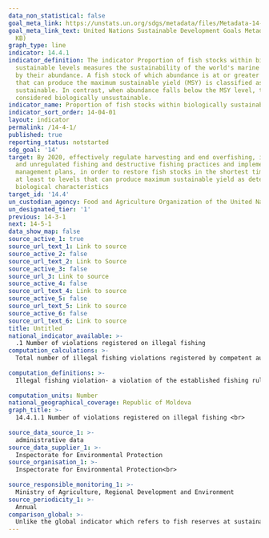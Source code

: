 ```yaml
---
data_non_statistical: false
goal_meta_link: https://unstats.un.org/sdgs/metadata/files/Metadata-14-04-01.pdf
goal_meta_link_text: United Nations Sustainable Development Goals Metadata (PDF 370
  KB)
graph_type: line
indicator: 14.4.1
indicator_definition: The indicator Proportion of fish stocks within biologically
  sustainable levels measures the sustainability of the world's marine capture fisheries
  by their abundance. A fish stock of which abundance is at or greater than the level,
  that can produce the maximum sustainable yield (MSY) is classified as biologically
  sustainable. In contrast, when abundance falls below the MSY level, the stock is
  considered biologically unsustainable.
indicator_name: Proportion of fish stocks within biologically sustainable levels
indicator_sort_order: 14-04-01
layout: indicator
permalink: /14-4-1/
published: true
reporting_status: notstarted
sdg_goal: '14'
target: By 2020, effectively regulate harvesting and end overfishing, illegal, unreported
  and unregulated fishing and destructive fishing practices and implement science-based
  management plans, in order to restore fish stocks in the shortest time feasible,
  at least to levels that can produce maximum sustainable yield as determined by their
  biological characteristics
target_id: '14.4'
un_custodian_agency: Food and Agriculture Organization of the United Nations (FAO)
un_designated_tier: '1'
previous: 14-3-1
next: 14-5-1
data_show_map: false
source_active_1: true
source_url_text_1: Link to source
source_active_2: false
source_url_text_2: Link to Source
source_active_3: false
source_url_3: Link to source
source_active_4: false
source_url_text_4: Link to source
source_active_5: false
source_url_text_5: Link to source
source_active_6: false
source_url_text_6: Link to source
title: Untitled
national_indicator_available: >-
  .1 Number of violations registered on illegal fishing
computation_calculations: >-
  Total number of illegal fishing violations registered by competent authorities during the year of reference.<br> 
  
computation_definitions: >-
  Illegal fishing violation- a violation of the established fishing rules, which does not represent an offence, and which is sanctioned with an administrative fine, the amount of which is established in contravention units and varies for individuals and legal entities depending on how severe the violation was (art. 114, para. 2 of the Contravention Code No. 218 of 24.10.2008)<br> 
  
computation_units: Number
national_geographical_coverage: Republic of Moldova
graph_title: >-
  14.4.1.1 Number of violations registered on illegal fishing <br> 
  
source_data_source_1: >-
  administrative data 
source_data_supplier_1: >-
  Inspectorate for Environmental Protection
source_organisation_1: >-
  Inspectorate for Environmental Protection<br> 
  
source_responsible_monitoring_1: >-
  Ministry of Agriculture, Regional Development and Environment
source_periodicity_1: >-
  Annual
comparison_global: >-
  Unlike the global indicator which refers to fish reserves at sustainable biological levels in ocean and maritime areas, the national indicator refers to protection and maintaining the fish reserves at sustainable biological levels in the country's water bodies 
---
```

